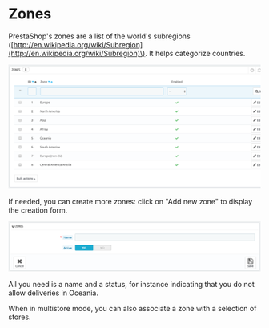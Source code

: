 # Zones

PrestaShop's zones are a list of the world's subregions \([http://en.wikipedia.org/wiki/Subregion](http://en.wikipedia.org/wiki/Subregion)\). It helps categorize countries.

![](../../../../.gitbook/assets/51839950%20%284%29%20%284%29.png)

If needed, you can create more zones: click on "Add new zone" to display the creation form.

![](../../../../.gitbook/assets/51839951%20%284%29%20%284%29.png)

All you need is a name and a status, for instance indicating that you do not allow deliveries in Oceania.

  
When in multistore mode, you can also associate a zone with a selection of stores.

